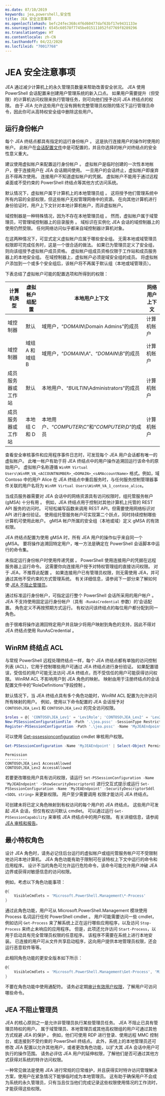 ```yaml
---
ms.date: 07/10/2019
keywords: jea,powershell,安全性
title: JEA 安全注意事项
ms.openlocfilehash: befc24fec368c4f6d60477daf63bf17e9431133e
ms.sourcegitcommit: 6545c60578f7745be015111052fd7769f8289296
ms.translationtype: HT
ms.contentlocale: zh-CN
ms.lasthandoff: 04/22/2020
ms.locfileid: "70017768"
---
```

# <a name="jea-security-considerations"></a>JEA 安全注意事项

JEA 通过减少计算机上的永久管理员数量来帮助改善安全状况。 JEA 使用 PowerShell 会话配置来创建用户管理系统的新入口点。 如果用户需要提升（但受限）的计算机访问权限来执行管理任务，则可向他们授予访问 JEA 终结点的权限。 由于 JEA 允许这些用户在没有拥有完整管理员权限的情况下运行管理员命令，因此你可从高特权安全组中删除这些用户。

## <a name="run-as-account"></a>运行身份帐户

每个 JEA 终结点都具有指定的运行身份帐户  。 这是执行连接用户的操作时使用的帐户。 此帐户在[会话配置文件](session-configurations.md)中是可配置的，并且你选择的帐户对终结点的安全性意义重大。

建议使用虚拟帐户来配置运行身份帐户   。 虚拟帐户是临时创建的一次性本地帐户，便于连接用户在 JEA 会话期间使用。 一旦用户的会话终止，虚拟帐户即废弃且不得再次使用。 连接用户不知道虚拟帐户的凭据。 虚拟帐户不能用于通过远程桌面或不受约束的 PowerShell 终结点等其他方式访问系统。

默认情况下，虚拟帐户属于计算机上的本地管理员组  。 这将授予他们管理系统中所有内容的全部权限，但这些帐户无权管理网络中的资源。
在向其他计算机进行身份验证时，用户上下文针对本地计算机帐户，而非虚拟帐户。

域控制器是一种特殊情况，因为不存在本地管理员组  。 然而，虚拟帐户属于域管理员，可管理域控制器上的目录服务  。 域标识在实例化 JEA 会话的域控制器上的使用仍然受限。 任何网络访问似乎都来自域控制器计算机对象。

在这两种情况下，可显式定义虚拟帐户应属于哪些安全组。 无需本地或域管理员权限即可完成任务时，这是一个很合适的做法。 如果已为管理员定义了安全组，则向该组授予虚拟帐户成员资格。 虚拟帐户组成员资格仅限于工作站和成员服务器上的本地安全组。 在域控制器上，虚拟帐户必须是域安全组的成员。
将虚拟帐户添加到一个或多个安全组后，该帐户将不再属于默认组（本地或域管理员）。

下表总结了虚拟帐户可能的配置选项和所得到的权限：

|        计算机类型         | 虚拟帐户组配置 |                   本地用户上下文                    | 网络用户上下文 |
| ---------------------------- | ----------------------------------- | ------------------------------------------------------- | -------------------- |
| 域控制器            | 默认                             | 域用户，“*DOMAIN*\Domain Admins”的成员         | 计算机帐户     |
| 域控制器            | 域组 A 和域组 B               | 域用户，“*DOMAIN*\A”、“*DOMAIN*\B”的成员       | 计算机帐户     |
| 成员服务器或工作站 | 默认                             | 本地用户、“*BUILTIN*\Administrators”的成员        | 计算机帐户     |
| 成员服务器或工作站 | 本地组 C 和 D                | 本地用户、“*COMPUTER*\C”和“*COMPUTER*\D”的成员 | 计算机帐户     |

查看安全审核事件和应用程序事件日志时，可发现每个 JEA 用户会话都有唯一的虚拟帐户。 此唯一帐户有助于将 JEA 终结点中的用户操作追溯回运行该命令的原始用户。 虚拟帐户名称遵循 `WinRM Virtual Users\WinRM_VA_<ACCOUNTNUMBER>_<DOMAIN>_<sAMAccountName>` 格式。例如，域 Contoso 中的用户 Alice 在 JEA 终结点中重启服务时，与任何服务控制管理器事件关联的用户名将为 `WinRM Virtual Users\WinRM_VA_1_contoso_alice`。

当成员服务器需要对 JEA 会话中的网络资源具有访问权限时，组托管服务帐户 (gMSA) 十分有用  。 例如，JEA 终结点用于控制对其他计算机上托管的 REST API 服务的访问时。 可轻松编写函数来调用 REST API，但需要使用网络标识对 API 进行身份验证。 使用组托管服务帐户可实现第二个跃点，同时持续控制哪些计算机可使用此帐户。 gMSA 帐户所属的安全组（本地或域）定义 gMSA 的有效权限。

JEA 终结点配置为使用 gMSA 时，所有 JEA 用户的操作似乎来自同一个 gMSA。 要将操作追溯回特定用户，唯一方法是确定在 PowerShell 会话脚本中运行的命令集。

未指定运行身份帐户时使用传递凭据   。 PowerShell 使用连接用户的凭据在远程服务器上运行命令。 这需要你向连接用户授予对特权管理组的直接访问权限。 对于 JEA，不推荐此配置  。 如果连接用户已有管理员权限，则无需使用 JEA，并可通过其他不受约束的方式管理系统。 有关详细信息，请参阅下一部分来了解如何使 [JEA 不阻止管理员](#jea-doesnt-protect-against-admins)。

通过标准运行身份帐户，可指定运行整个 PowerShell 会话所采用的用户帐户  。 JEA 不支持使用固定运行身份帐户（具有 `-RunAsCredential` 参数）的’会话配置。 角色定义不再按预期方式运行。 有权访问该终结点的每位用户都分配到同一角色。

由于很难将操作追溯回特定用户并且缺少将用户映射到角色的支持，因此不得对 JEA 终结点使用 RunAsCredential  。

## <a name="winrm-endpoint-acl"></a>WinRM 终结点 ACL

与常规 PowerShell 远程处理终结点一样，每个 JEA 终结点都有单独的访问控制列表 (ACL)，它用于控制哪些用户可通过 JEA 终结点进行身份验证。 如果配置错误，受信任的用户可能无法访问 JEA 终结点，而不受信任的用户可能获得访问权限。 WinRM ACL 不影响用户到 JEA 角色的映射。 映射由用于注册终结点的会话配置文件中的“RoleDefinitions”字段控制  。

默认情况下，当 JEA 终结点具有多个角色功能时，WinRM ACL 配置为允许访问所有映射的用户。 例如，使用以下命令配置的 JEA 会话授予对 `CONTOSO\JEA_Lev1` 和 `CONTOSO\JEA_Lev2` 的完全访问权限。

```powershell
$roles = @{ 'CONTOSO\JEA_Lev1' = 'Lev1Role'; 'CONTOSO\JEA_Lev2' = 'Lev2Role' }
New-PSSessionConfigurationFile -Path '.\jea.pssc' -SessionType RestrictedRemoteServer -RoleDefinitions $roles -RunAsVirtualAccount
Register-PSSessionConfiguration -Path '.\jea.pssc' -Name 'MyJEAEndpoint'
```

可以使用 [Get-pssessionconfiguration](/powershell/module/microsoft.powershell.core/get-pssessionconfiguration) cmdlet 审核用户权限。

```powershell
Get-PSSessionConfiguration -Name 'MyJEAEndpoint' | Select-Object Permission
```

```Output
Permission
----------
CONTOSO\JEA_Lev1 AccessAllowed
CONTOSO\JEA_Lev2 AccessAllowed
```

若要更改哪些用户具有访问权限，请运行 `Set-PSSessionConfiguration -Name 'MyJEAEndpoint' -ShowSecurityDescriptorUI` 进行交互式提示或运行 `Set-PSSessionConfiguration -Name 'MyJEAEndpoint' -SecurityDescriptorSddl <SDDL string>` 来更新权限。 用户至少需要调用  权限才能访问 JEA 终结点。

可创建未将已定义角色映射到有权访问的每个用户的 JEA 终结点。 这些用户可发起 JEA 会话，但仅有权访问默认 cmdlet。 可以通过运行 `Get-PSSessionCapability` 来审核 JEA 终结点中的用户权限。 有关详细信息，请参阅 [JEA 审核和报告](audit-and-report.md)。

## <a name="least-privilege-roles"></a>最小特权角色

设计 JEA 角色时，请务必记住后台运行的虚拟帐户或组托管服务帐户可不受限制地访问本地计算机。 JEA 角色功能有助于限制可在该特权上下文中运行的命令和应用程序。
设计不当的角色可允许运行危险命令，该命令可能允许用户冲破 JEA 边界或获得对敏感信息的访问权限。

例如，考虑以下角色功能事项：

```powershell
@{
    VisibleCmdlets = 'Microsoft.PowerShell.Management\*-Process'
}
```

通过此角色功能，用户可从 Microsoft.PowerShell.Management 模块使用 Process 名词运行任何 PowerShell cmdlet   。 用户可能需要访问一些 cmdlet，例如访问 `Get-Process` 来了解系统上正在运行哪些应用程序，以及访问 `Stop-Process` 来终止未响应的应用程序。 但是，此项还允许访问 `Start-Process`，以用于启动具有完全管理员权限的任意程序。 该程序不需要在系统上进行本地安装。 已连接的用户可从文件共享启动程序，这向用户提供本地管理员权限，还会运行恶意软件等等。

此相同角色功能的更安全版本如下所示：

```powershell
@{
    VisibleCmdlets = 'Microsoft.PowerShell.Management\Get-Process', 'Microsoft.PowerShell.Management\Stop-Process'
}
```

不要在角色功能中使用通配符。 请务必定期[审计有效用户权限](audit-and-report.md#check-effective-rights-for-a-specific-user)，了解用户可访问哪些命令。

## <a name="jea-doesnt-protect-against-admins"></a>JEA 不阻止管理员

JEA 的核心原则之一是允许非管理员执行某些管理员任务。 JEA 不阻止已具有管理员特权的用户。 属于域管理员、本地管理员或其他高权限组的用户可通过其他方式规避 JEA 的保护   。 例如，他们可使用 RDP 进行登录、使用远程 MMC 控制台，或连接到不受约束的 PowerShell 终结点。 此外，系统上的本地管理员还可修改 JEA 配置以允许其他用户，或者更改角色功能，以扩大其 JEA 会话中用户可执行的操作范围。 请务必评估 JEA 用户的延伸权限，了解他们是否可通过其他方式获得对系统的特许访问权限。

一种常见做法是使用 JEA 进行常规的日常维护，并且获得实时特许访问管理解决方案，使用户在紧急情况下能够临时成为本地管理员。 这有助于确保用户不会成为系统的永久管理员，只有当且仅当他们完成记录这些权限使用情况的工作流时，才能获得这些权限。
